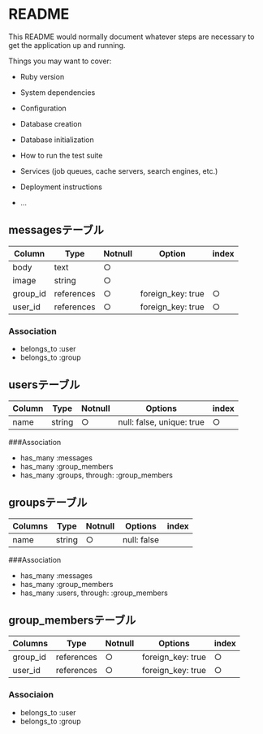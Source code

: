 # README

This README would normally document whatever steps are necessary to get the
application up and running.

Things you may want to cover:

* Ruby version

* System dependencies

* Configuration

* Database creation

* Database initialization

* How to run the test suite

* Services (job queues, cache servers, search engines, etc.)

* Deployment instructions

* ...
## messagesテーブル

|Column|Type|Notnull|Option|index|
|------|----|-------|------|-----|
|body|text|○|
|image|string|○|
|group_id|references|○|foreign_key: true|○|
|user_id|references|○|foreign_key: true|○|

### Association
- belongs_to :user
- belongs_to :group

## usersテーブル

|Column|Type|Notnull|Options|index|
|------|----|-------|-------|-----|
|name|string|○|null: false, unique: true|○|

###Association
- has_many :messages
- has_many :group_members
- has_many :groups, through: :group_members

## groupsテーブル

|Columns|Type|Notnull|Options|index|
|-------|----|-------|-------|-----|
|name|string|○|null: false|

###Association
- has_many :messages
- has_many :group_members
- has_many :users, through: :group_members

## group_membersテーブル

|Columns|Type|Notnull|Options|index|
|-------|----|-------|-------|-----|
|group_id|references|○|foreign_key: true|○|
|user_id|references|○|foreign_key: true|○|

### Associaion
- belongs_to :user
- belongs_to :group